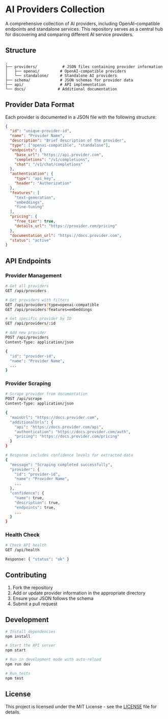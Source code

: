 # AI Providers Collection

A comprehensive collection of AI providers, including OpenAI-compatible endpoints and standalone services. This repository serves as a central hub for discovering and comparing different AI service providers.

## Structure

```
.
├── providers/           # JSON files containing provider information
│   ├── openai/         # OpenAI-compatible providers
│   └── standalone/     # Standalone AI providers
├── schema/             # JSON schemas for provider data
├── api/                # API implementation
└── docs/              # Additional documentation
```

## Provider Data Format

Each provider is documented in a JSON file with the following structure:

```json
{
  "id": "unique-provider-id",
  "name": "Provider Name",
  "description": "Brief description of the provider",
  "type": ["openai-compatible", "standalone"],
  "endpoints": {
    "base_url": "https://api.provider.com",
    "completions": "/v1/completions",
    "chat": "/v1/chat/completions"
  },
  "authentication": {
    "type": "api_key",
    "header": "Authorization"
  },
  "features": [
    "text-generation",
    "embeddings",
    "fine-tuning"
  ],
  "pricing": {
    "free_tier": true,
    "details_url": "https://provider.com/pricing"
  },
  "documentation_url": "https://docs.provider.com",
  "status": "active"
}
```

## API Endpoints

### Provider Management

```bash
# Get all providers
GET /api/providers

# Get providers with filters
GET /api/providers?type=openai-compatible
GET /api/providers?features=embeddings

# Get specific provider by ID
GET /api/providers/:id

# Add new provider
POST /api/providers
Content-Type: application/json

{
  "id": "provider-id",
  "name": "Provider Name",
  ...
}
```

### Provider Scraping

```bash
# Scrape provider from documentation
POST /api/scrape
Content-Type: application/json

{
  "mainUrl": "https://docs.provider.com",
  "additionalUrls": {
    "api": "https://docs.provider.com/api",
    "authentication": "https://docs.provider.com/auth",
    "pricing": "https://docs.provider.com/pricing"
  }
}

# Response includes confidence levels for extracted data
{
  "message": "Scraping completed successfully",
  "provider": {
    "id": "provider-id",
    "name": "Provider Name",
    ...
  },
  "confidence": {
    "name": true,
    "description": true,
    "endpoints": true,
    ...
  }
}
```

### Health Check

```bash
# Check API health
GET /api/health

Response: { "status": "ok" }
```

## Contributing

1. Fork the repository
2. Add or update provider information in the appropriate directory
3. Ensure your JSON follows the schema
4. Submit a pull request

## Development

```bash
# Install dependencies
npm install

# Start the API server
npm start

# Run in development mode with auto-reload
npm run dev

# Run tests
npm test
```

## License

This project is licensed under the MIT License - see the [LICENSE](LICENSE) file for details.
